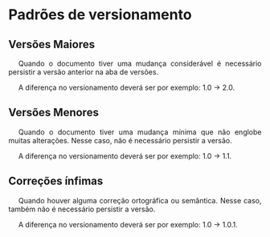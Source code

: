 # Padrões de versionamento

## Versões Maiores

<p style="text-indent: 20px; text-align: justify">
Quando o documento tiver uma mudança considerável é necessário persistir a versão anterior na aba de versões.
</p>

<p style="text-indent: 20px; text-align: justify">
A diferença no versionamento deverá ser por exemplo: 1.0 -> 2.0.
</p>

## Versões Menores

<p style="text-indent: 20px; text-align: justify">
Quando o documento tiver uma mudança mínima que não englobe muitas alterações. Nesse caso, não é necessário persistir a versão.
</p>

<p style="text-indent: 20px; text-align: justify">
A diferença no versionamento deverá ser por exemplo: 1.0 -> 1.1.
</p>

## Correções ínfimas

<p style="text-indent: 20px; text-align: justify">
Quando houver alguma correção ortográfica ou semântica. Nesse caso, também não é necessário persistir a versão.
</p>

<p style="text-indent: 20px; text-align: justify">
A diferença no versionamento deverá ser por exemplo: 1.0 -> 1.0.1.
</p>
